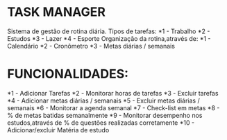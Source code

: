 # TASK MANAGER

Sistema de gestão de rotina diária.
Tipos de tarefas:
*1 - Trabalho
*2 - Estudos
*3 - Lazer
*4 - Esporte
Organização da rotina,através de:
*1 - Calendário
*2 - Cronômetro
*3 - Metas diárias / semanais

# FUNCIONALIDADES:
*1 - Adicionar Tarefas
*2 - Monitorar horas de tarefas
*3 - Excluir tarefas
*4 - Adicionar metas diárias / semanais
*5 - Excluir metas diárias / semanais
*6 - Monitorar a agenda semanal
*7 - Check-list em metas
*8 - % de metas batidas semanalmente
*9 - Monitorar desempenho nos estudos,através de % de questões realizadas corretamente
*10 - Adicionar/excluir Matéria de estudo

